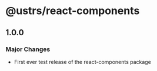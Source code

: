 # @ustrs/react-components

## 1.0.0

### Major Changes

- First ever test release of the react-components package
